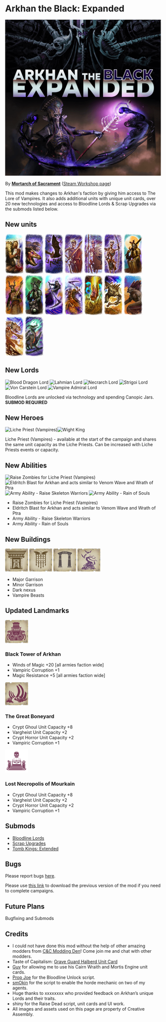 # Arkhan the Black: Expanded

![Arkhan the Black: Expanded – Logo](https://github.com/Warhammer-Mods/assets/blob/master/mods/arkhan_stevie/steam_workshop.png?raw=1)

By **[Mortarch of Sacrament](https://github.com/Zalbardeon)** ([Steam Workshop page](https://steamcommunity.com/id/Zalbardeon/myworkshopfiles/))

This mod makes changes to Arkhan's faction by giving him access to The Lore of Vampires. It also adds additional units with unique unit cards, over 20 new technologies and access to Bloodline Lords & Scrap Upgrades via the submods listed below.

## New units

![Crypt Ghouls](https://github.com/Warhammer-Mods/assets/blob/main/warhammer_2/arkhan_stevie/modpage/units/wh2_dlc09_tmb_crypt_ghouls.png?raw=1)
![Dire Wolves](https://github.com/Warhammer-Mods/assets/blob/main/warhammer_2/arkhan_stevie/modpage/units/wh2_dlc09_tmb_mon_dire_wolves.png?raw=1)
![Fell Bats](https://github.com/Warhammer-Mods/assets/blob/main/warhammer_2/arkhan_stevie/modpage/units/wh2_dlc09_tmb_mon_fell_bats.png?raw=1)
![Skeleton Warriors](https://github.com/Warhammer-Mods/assets/blob/main/warhammer_2/arkhan_stevie/modpage/units/steve_ark_skeleton_warriors.png?raw=1)
![Skeleton Spearmen](https://github.com/Warhammer-Mods/assets/blob/main/warhammer_2/arkhan_stevie/modpage/units/steve_ark_skeleton_spearmen.png?raw=1)
![Skeleton Archers](https://github.com/Warhammer-Mods/assets/blob/main/warhammer_2/arkhan_stevie/modpage/units/steve_ark_skeleton_archers.png?raw=1)
![Grave Guard](https://github.com/Warhammer-Mods/assets/blob/main/warhammer_2/arkhan_stevie/modpage/units/steve_ark_grave_guard.png?raw=1)
![Grave Guard (Great Weapons)](https://github.com/Warhammer-Mods/assets/blob/main/warhammer_2/arkhan_stevie/modpage/units/steve_ark_grave_guard_great.png?raw=1)
![Nagashizzar Guard](https://github.com/Warhammer-Mods/assets/blob/main/warhammer_2/arkhan_stevie/modpage/units/steve_ark_nagashizzar_guard.png?raw=1)
![Cairn Wraiths](https://github.com/Warhammer-Mods/assets/blob/main/warhammer_2/arkhan_stevie/modpage/units/steve_ark_cairn_wraith.png?raw=1)
![Hexwraiths](https://github.com/Warhammer-Mods/assets/blob/main/warhammer_2/arkhan_stevie/modpage/units/wh2_dlc09_tmb_cav_hexwraiths.png?raw=1)
![Mortis Engine](https://github.com/Warhammer-Mods/assets/blob/main/warhammer_2/arkhan_stevie/modpage/units/steve_ark_mortis_engine.png?raw=1)
![Crypt Horrors](https://github.com/Warhammer-Mods/assets/blob/main/warhammer_2/arkhan_stevie/modpage/units/steve_ark_crypt_horror.png?raw=1)
![Vargheists](https://github.com/Warhammer-Mods/assets/blob/main/warhammer_2/arkhan_stevie/modpage/units/steve_ark_vargheist.png?raw=1)
![Terrorgheist](https://github.com/Warhammer-Mods/assets/blob/main/warhammer_2/arkhan_stevie/modpage/units/steve_ark_terrorgheist.png?raw=1)
![Zombie Dragon](https://github.com/Warhammer-Mods/assets/blob/main/warhammer_2/arkhan_stevie/modpage/units/steve_ark_zombie_dragon.png?raw=1)

## New Lords

![Blood Dragon Lord](https://i.imgur.com/osOD5Sg.png?1)
![Lahmian Lord](https://i.imgur.com/4nn7CdM.png?1)
![Necrarch Lord](https://i.imgur.com/8NXd1iC.png?1)
![Strigoi Lord](https://i.imgur.com/883gsrB.png?1)
![Von Carstein Lord](https://i.imgur.com/AbOC3Vj.png?1)
![Vampire Admiral Lord](https://i.imgur.com/WEmKnU8.png?1)

Bloodline Lords are unlocked via technology and spending Canopic Jars. **SUBMOD REQUIRED**

## New Heroes

![Liche Priest (Vampires)](https://i.imgur.com/VmjUvZp.png?1)![Wight King](https://i.imgur.com/iymsunk.png?1)

Liche Priest (Vampires) - available at the start of the campaign and shares the same unit capacity as the Liche Priests. Can be increased with Liche Priests events or capacity.

## New Abilities

![Raise Zombies for Liche Priest (Vampires)](https://i.imgur.com/1lrmSca.png)
![Eldritch Blast for Arkhan and acts similar to Venom Wave and Wrath of Ptra](https://i.imgur.com/iWFYVNo.png)
![Army Ability - Raise Skeleton Warriors](https://i.imgur.com/Aq5f7bp.png)
![Army Ability - Rain of Souls](https://i.imgur.com/1V1eOLp.png)

- Raise Zombies for Liche Priest (Vampires)
- Eldritch Blast for Arkhan and acts similar to Venom Wave and Wrath of Ptra
- Army Ability - Raise Skeleton Warriors
- Army Ability - Rain of Souls

## New Buildings

![Major Garrison](https://github.com/Warhammer-Mods/assets/blob/master/modpage/buildings/arkhan_major_walls.png?raw=1)
![Minor Garrison](https://github.com/Warhammer-Mods/assets/blob/master/modpage/buildings/arkhan_minor_walls.png?raw=1)
![Dark nexus](https://github.com/Warhammer-Mods/assets/blob/master/modpage/buildings/arkhan_vmp_halls_dead.png?raw=1)
![Vampire Beasts](https://github.com/Warhammer-Mods/assets/blob/master/modpage/buildings/arkhan_vmp_fell_tree.png?raw=1)

- Major Garrison
- Minor Garrison
- Dark nexus
- Vampire Beasts

## Updated Landmarks

![Black Tower of Arkhan](https://github.com/Warhammer-Mods/assets/blob/master/modpage/buildings/tmb_black_tower_of_arkhan.png?raw=1)

### Black Tower of Arkhan

- Winds of Magic +20 [all armies faction wide]
- Vampiric Corruption +1
- Magic Resistance +5 [all armies faction wide]

![The Great Boneyard](https://github.com/Warhammer-Mods/assets/blob/master/modpage/buildings/wh2_dlc15_special_boneyard.png?raw=1)

### The Great Boneyard

- Crypt Ghoul Unit Capacity +8
- Vargheist Unit Capacity +2
- Crypt Horror Unit Capacity +2
- Vampiric Corruption +1

![Lost Necropolis of Mourkain](https://github.com/Warhammer-Mods/assets/blob/master/modpage/buildings/vmp_tmb_mourkain.png?raw=1)

### Lost Necropolis of Mourkain

- Crypt Ghoul Unit Capacity +8
- Vargheist Unit Capacity +2
- Crypt Horror Unit Capacity +2
- Vampiric Corruption +1

## Submods

- [Bloodline Lords](https://steamcommunity.com/sharedfiles/filedetails/?edit=true&id=2547581228)
- [Scrap Upgrades](https://steamcommunity.com/sharedfiles/filedetails/?id=2546743100)
- [Tomb Kings: Extended](https://steamcommunity.com/sharedfiles/filedetails/?id=2112852508)

## Bugs

Please report bugs [here](https://github.com/Warhammer-Mods/arkhan_stevie/issues/new).

Please use [this link](https://github.com/Warhammer-Mods/arkhan_stevie/releases) to download the previous version of the mod if you need to complete campaigns.

## Future Plans

Bugfixing and Submods

## Credits

- I could not have done this mod without the help of other amazing modders from [C&C Modding Den](https://discord.gg/jgVFtUJ)! Come join me and chat with other modders.
- Taste of Capitalism: [Grave Guard Halberd Unit Card](https://steamcommunity.com/sharedfiles/filedetails/?id=1892173814)
- [Guv](https://steamcommunity.com/id/Guvenoren/myworkshopfiles/) for allowing me to use his Cairn Wraith and Mortis Engine unit cards.
- [Prop Joe](https://steamcommunity.com/workshop/filedetails/?id=2155060363) for the Bloodline Unlock script.
- [smOkin](https://steamcommunity.com/profiles/76561197971867345/myworkshopfiles/?appid=594570) for the script to enable the horde mechanic on two of my agents.
- Huge thanks to xxxxxxxx who provided feedback on Arkhan’s unique Lords and their traits.
- shiny for the Raise Dead script, unit cards and UI work.
- All images and assets used on this page are property of Creative Assembly.
